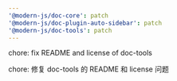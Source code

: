 ```yaml
---
'@modern-js/doc-core': patch
'@modern-js/doc-plugin-auto-sidebar': patch
'@modern-js/doc-tools': patch
---
```


chore: fix README and license of doc-tools

chore: 修复 doc-tools 的 README 和 license 问题
